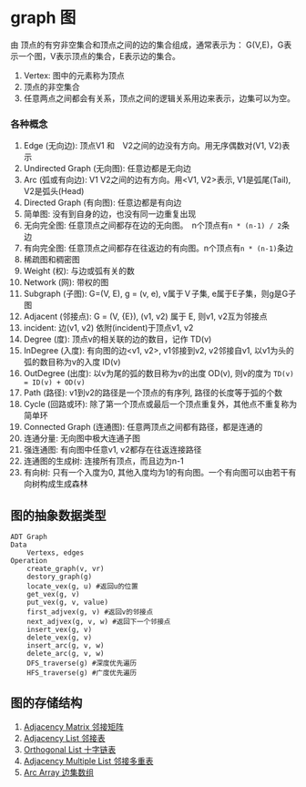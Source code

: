 # graph 图
由 顶点的有穷非空集合和顶点之间的边的集合组成，通常表示为： G(V,E)，G表示一个图，V表示顶点的集合，E表示边的集合。

1. Vertex: 图中的元素称为顶点
1. 顶点的非空集合
1. 任意两点之间都会有关系，顶点之间的逻辑关系用边来表示，边集可以为空。

### 各种概念
1. Edge (无向边): 顶点V1 和　V2之间的边没有方向。用无序偶数对(V1, V2)表示
1. Undirected Graph (无向图): 任意边都是无向边
1. Arc (弧或有向边): V1 V2之间的边有方向。用<V1, V2>表示, V1是弧尾(Tail), V2是弧头(Head)
1. Directed Graph (有向图): 任意边都是有向边
1. 简单图: 没有到自身的边，也没有同一边重复出现
1. 无向完全图: 任意顶点之间都存在边的无向图。　n个顶点有```n * (n-1) / 2```条边
1. 有向完全图: 任意顶点之间都存在往返边的有向图。n个顶点有```n * (n-1)```条边
1. 稀疏图和稠密图
1. Weight (权): 与边或弧有关的数
1. Network (网): 带权的图
1. Subgraph (子图): G=(V, E), g = (v, e), v属于Ｖ子集, e属于E子集，则g是G子图
1. Adjacent (邻接点): G = (V, {E}), (v1, v2) 属于 E, 则v1, v2互为邻接点
1. incident: 边(v1, v2) 依附(incident)于顶点v1, v2
1. Degree (度): 顶点v的相关联的边的数目，记作 TD(v)
1. InDegree (入度): 有向图的边<v1, v2>, v1邻接到v2, v2邻接自v1, 以v1为头的弧的数目称为v的入度 ID(v)
1. OutDegree (出度): 以v为尾的弧的数目称为v的出度 OD(v), 则v的度为 ```TD(v) = ID(v) + OD(v)```
1. Path (路径): v1到v2的路径是一个顶点的有序列, 路径的长度等于弧的个数
1. Cycle (回路或环): 除了第一个顶点或最后一个顶点重复外，其他点不重复称为简单环
1. Connected Graph (连通图): 任意两顶点之间都有路径，都是连通的
1. 连通分量: 无向图中极大连通子图
1. 强连通图: 有向图中任意v1, v2都存在往返连接路径
1. 连通图的生成树: 连接所有顶点，而且边为n-1
1. 有向树: 只有一个入度为0, 其他入度均为1的有向图。一个有向图可以由若干有向树构成生成森林

## 图的抽象数据类型
```
ADT Graph
Data
    Vertexs, edges
Operation
    create_graph(v, vr)
    destory_graph(g)
    locate_vex(g, u) #返回u的位置
    get_vex(g, v)
    put_vex(g, v, value)
    first_adjvex(g, v) #返回v的邻接点
    next_adjvex(g, v, w) #返回下一个邻接点
    insert_vex(g, v)
    delete_vex(g, v)
    insert_arc(g, v, w)
    delete_arc(g, v, w)
    DFS_traverse(g) #深度优先遍历
    HFS_traverse(g) #广度优先遍历
```

## 图的存储结构
1. [Adjacency Matrix 邻接矩阵](https://github.com/sunhuachuang/algorithm-data-structure/blob/master/data-structure/graph/adjacency_matrix.py)
1. [Adjacency List 邻接表](https://github.com/sunhuachuang/algorithm-data-structure/blob/master/data-structure/graph/adjacency_list.py)
1. [Orthogonal List 十字链表](https://github.com/sunhuachuang/algorithm-data-structure/blob/master/data-structure/graph/orthogonal_list.py)
1. [Adjacency Multiple List 邻接多重表](https://github.com/sunhuachuang/algorithm-data-structure/blob/master/data-structure/graph/adjacency_multiple_list.py)
1. [Arc Array 边集数组](https://github.com/sunhuachuang/algorithm-data-structure/blob/master/data-structure/graph/arc_array.py)
